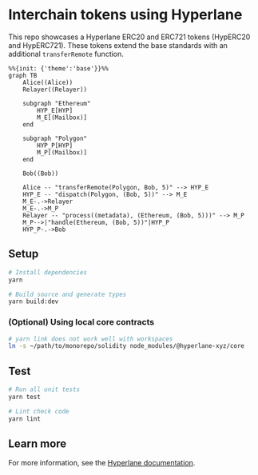 # Interchain tokens using Hyperlane

This repo showcases a Hyperlane ERC20 and ERC721 tokens (HypERC20 and HypERC721). These tokens extend the base standards with an additional `transferRemote` function.

```mermaid
%%{init: {'theme':'base'}}%%
graph TB
    Alice((Alice))
    Relayer((Relayer))

    subgraph "Ethereum"
        HYP_E[HYP]
        M_E[(Mailbox)]
    end

    subgraph "Polygon"
        HYP_P[HYP]
        M_P[(Mailbox)]
    end

    Bob((Bob))

    Alice -- "transferRemote(Polygon, Bob, 5)" --> HYP_E
    HYP_E -- "dispatch(Polygon, (Bob, 5))" --> M_E
    M_E-.->Relayer
    M_E-.->M_P
    Relayer -- "process((metadata), (Ethereum, (Bob, 5)))" --> M_P
    M_P-->|"handle(Ethereum, (Bob, 5))"|HYP_P
    HYP_P-.->Bob
```

## Setup

```sh
# Install dependencies
yarn

# Build source and generate types
yarn build:dev
```

### (Optional) Using local core contracts

```sh
# yarn link does not work well with workspaces
ln -s ~/path/to/monorepo/solidity node_modules/@hyperlane-xyz/core
```

## Test

```sh
# Run all unit tests
yarn test

# Lint check code
yarn lint
```

## Learn more

For more information, see the [Hyperlane documentation](https://docs.hyperlane.xyz/hyperlane-docs/developers/getting-started).
